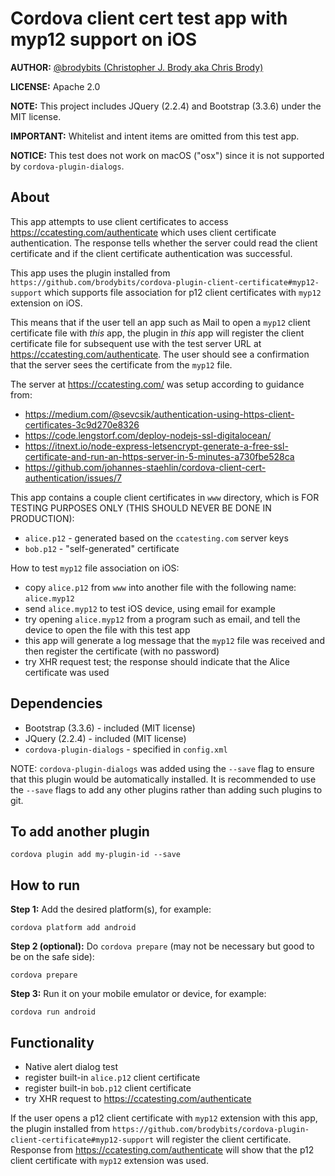 # Cordova client cert test app with myp12 support on iOS

**AUTHOR:** [@brodybits (Christopher J. Brody aka Chris Brody)](https://github.com/brodybits)

**LICENSE:** Apache 2.0

**NOTE:** This project includes JQuery (2.2.4) and Bootstrap (3.3.6) under the MIT license.

**IMPORTANT:** Whitelist and intent items are omitted from this test app.

**NOTICE:** This test does not work on macOS ("osx") since it is not supported by `cordova-plugin-dialogs`.

## About

This app attempts to use client certificates to access <https://ccatesting.com/authenticate> which uses client certificate authentication. The response tells whether the server could read the client certificate and if the client certificate authentication was successful.

This app uses the plugin installed from `https://github.com/brodybits/cordova-plugin-client-certificate#myp12-support` which supports file association for p12 client certificates with `myp12` extension on iOS.

This means that if the user tell an app such as Mail to open a `myp12` client certificate file with *this* app, the plugin in *this* app will register the client certificate file for subsequent use with the test server URL at <https://ccatesting.com/authenticate>. The user should see a confirmation that the server sees the certificate from the `myp12` file.

The server at <https://ccatesting.com/> was setup according to guidance from:

- <https://medium.com/@sevcsik/authentication-using-https-client-certificates-3c9d270e8326>
- <https://code.lengstorf.com/deploy-nodejs-ssl-digitalocean/>
- <https://itnext.io/node-express-letsencrypt-generate-a-free-ssl-certificate-and-run-an-https-server-in-5-minutes-a730fbe528ca>
- <https://github.com/johannes-staehlin/cordova-client-cert-authentication/issues/7>

This app contains a couple client certificates in `www` directory, which is FOR TESTING PURPOSES ONLY (THIS SHOULD NEVER BE DONE IN PRODUCTION):

- `alice.p12` - generated based on the `ccatesting.com` server keys
- `bob.p12` - "self-generated" certificate

How to test `myp12` file association on iOS:

- copy `alice.p12` from `www` into another file with the following name: `alice.myp12`
- send `alice.myp12` to test iOS device, using email for example
- try opening `alice.myp12` from a program such as email, and tell the device to open the file with this test app
- this app will generate a log message that the `myp12` file was received and then register the certificate (with no password)
- try XHR request test; the response should indicate that the Alice certificate was used

## Dependencies

- Bootstrap (3.3.6) - included (MIT license)
- JQuery (2.2.4) - included (MIT license)
- `cordova-plugin-dialogs` - specified in `config.xml`

NOTE: `cordova-plugin-dialogs` was added using the `--save` flag to ensure that this plugin would be automatically installed. It is recommended to use the `--save` flags to add any other plugins rather than adding such plugins to git.

## To add another plugin

```shell
cordova plugin add my-plugin-id --save
```

## How to run

**Step 1:** Add the desired platform(s), for example:

```shell
cordova platform add android
```

**Step 2 (optional):** Do `cordova prepare` (may not be necessary but good to be on the safe side):

```shell
cordova prepare
```

**Step 3:** Run it on your mobile emulator or device, for example:

```shell
cordova run android
```

## Functionality

- Native alert dialog test
- register built-in `alice.p12` client certificate
- register built-in `bob.p12` client certificate
- try XHR request to <https://ccatesting.com/authenticate>

If the user opens a p12 client certificate with `myp12` extension with this app, the plugin installed from `https://github.com/brodybits/cordova-plugin-client-certificate#myp12-support` will register the client certificate. Response from  <https://ccatesting.com/authenticate> will show that the p12 client certificate with `myp12` extension was used.
